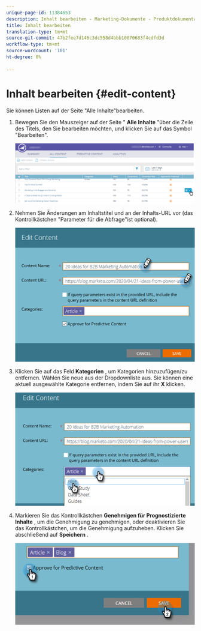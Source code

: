 ```yaml
---
unique-page-id: 11384653
description: Inhalt bearbeiten - Marketing-Dokumente - Produktdokumentation
title: Inhalt bearbeiten
translation-type: tm+mt
source-git-commit: 47b2fee7d146c3dc558d4bbb10070683f4cdfd3d
workflow-type: tm+mt
source-wordcount: '101'
ht-degree: 0%

---
```



# Inhalt bearbeiten {#edit-content}

Sie können Listen auf der Seite &quot;Alle Inhalte&quot;bearbeiten.

1. Bewegen Sie den Mauszeiger auf der Seite &quot; **Alle Inhalte** &quot;über die Zeile des Titels, den Sie bearbeiten möchten, und klicken Sie auf das Symbol &quot;Bearbeiten&quot;.

   ![](assets/image2017-10-3-9-3a8-3a1.png)

1. Nehmen Sie Änderungen am Inhaltstitel und an der Inhalts-URL vor (das Kontrollkästchen &quot;Parameter für die Abfrage&quot;ist optional).

   ![](assets/edit-content-2.png)

1. Klicken Sie auf das Feld **Kategorien** , um Kategorien hinzuzufügen/zu entfernen. Wählen Sie neue aus der Dropdownliste aus. Sie können eine aktuell ausgewählte Kategorie entfernen, indem Sie auf ihr **X** klicken.

   ![](assets/edit-content-3.png)

1. Markieren Sie das Kontrollkästchen **Genehmigen für Prognostizierte Inhalte** , um die Genehmigung zu genehmigen, oder deaktivieren Sie das Kontrollkästchen, um die Genehmigung aufzuheben. Klicken Sie abschließend auf **Speichern** .

   ![](assets/edit-content-4.png)


